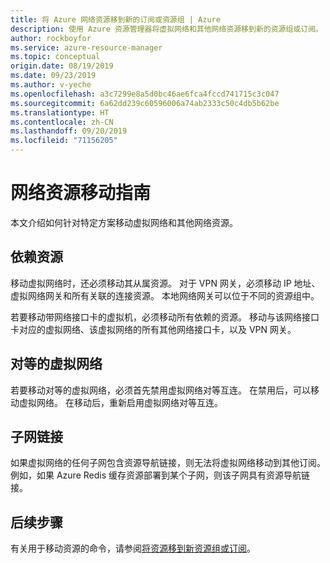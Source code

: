 ```yaml
---
title: 将 Azure 网络资源移到新的订阅或资源组 | Azure
description: 使用 Azure 资源管理器将虚拟网络和其他网络资源移到新的资源组或订阅。
author: rockboyfor
ms.service: azure-resource-manager
ms.topic: conceptual
origin.date: 08/19/2019
ms.date: 09/23/2019
ms.author: v-yeche
ms.openlocfilehash: a3c7299e8a5d0bc46ae6fca4fccd741715c3c047
ms.sourcegitcommit: 6a62dd239c60596006a74ab2333c50c4db5b62be
ms.translationtype: HT
ms.contentlocale: zh-CN
ms.lasthandoff: 09/20/2019
ms.locfileid: "71156205"
---
```

<!--Verify successfully-->
# <a name="move-guidance-for-networking-resources"></a>网络资源移动指南

本文介绍如何针对特定方案移动虚拟网络和其他网络资源。

## <a name="dependent-resources"></a>依赖资源

移动虚拟网络时，还必须移动其从属资源。 对于 VPN 网关，必须移动 IP 地址、虚拟网络网关和所有关联的连接资源。 本地网络网关可以位于不同的资源组中。

若要移动带网络接口卡的虚拟机，必须移动所有依赖的资源。 移动与该网络接口卡对应的虚拟网络、该虚拟网络的所有其他网络接口卡，以及 VPN 网关。

## <a name="peered-virtual-network"></a>对等的虚拟网络

若要移动对等的虚拟网络，必须首先禁用虚拟网络对等互连。 在禁用后，可以移动虚拟网络。 在移动后，重新启用虚拟网络对等互连。

## <a name="subnet-links"></a>子网链接

如果虚拟网络的任何子网包含资源导航链接，则无法将虚拟网络移动到其他订阅。 例如，如果 Azure Redis 缓存资源部署到某个子网，则该子网具有资源导航链接。

## <a name="next-steps"></a>后续步骤

有关用于移动资源的命令，请参阅[将资源移到新资源组或订阅](../resource-group-move-resources.md)。

<!-- Update_Description: wording update -->
